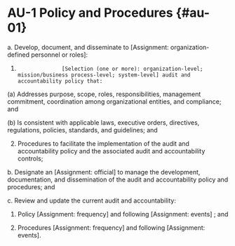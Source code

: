 # AU-1 Policy and Procedures {#au-01}

a. Develop, document, and disseminate to [Assignment: organization-defined personnel or roles]:

1. 
                     [Selection (one or more): organization-level; mission/business process-level; system-level] audit and accountability policy that:

(a) Addresses purpose, scope, roles, responsibilities, management commitment, coordination among organizational entities, and compliance; and

(b) Is consistent with applicable laws, executive orders, directives, regulations, policies, standards, and guidelines; and

2. Procedures to facilitate the implementation of the audit and accountability policy and the associated audit and accountability controls;

b. Designate an [Assignment: official] to manage the development, documentation, and dissemination of the audit and accountability policy and procedures; and

c. Review and update the current audit and accountability:

1. Policy [Assignment: frequency] and following [Assignment: events] ; and

2. Procedures [Assignment: frequency] and following [Assignment: events].

